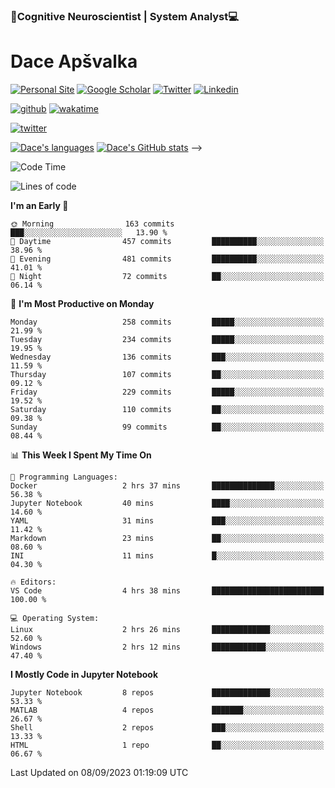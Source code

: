 ### 🧠Cognitive Neuroscientist | System Analyst💻
# Dace Apšvalka

[![Personal Site](https://img.shields.io/badge/website-teal?style=for-the-badge&logo=About.me&logoColor=white)](https://dcdace.net/)
[![Google Scholar](https://img.shields.io/badge/Scholar-yellow?style=for-the-badge&logo=googlescholar&logoColor=ffffff)](https://scholar.google.com/citations?hl=en&user=W8q0HBkAAAAJ&view_op=list_works&sortby=pubdate)
[![Twitter](https://img.shields.io/badge/Twitter-1DA1F2?logo=twitter&logoColor=white&style=for-the-badge)](https://twitter.com/dcdace)
[![Linkedin](https://img.shields.io/badge/linkedin-0077B5?logo=linkedin&logoColor=white&style=for-the-badge)](https://www.linkedin.com/in/dace-apsvalka/)

<!--
[![Dace's wakatime stats](https://github-readme-stats.vercel.app/api/wakatime?username=dcdace&theme=react&layout=compact&custom_title=Coding+past+7+days&v=2)](https://github.com/dcdace/dcdace)
-->

[![github](https://img.shields.io/github/followers/dcdace?logo=github&style=plastic)](https://github.com/dcdace?tab=followers "GitHub followers")
[![wakatime](https://wakatime.com/badge/user/6e7556d3-b1db-4eef-a7e8-9bad735fc27e.svg?style=plastic?v=2)](https://wakatime.com/@6e7556d3-b1db-4eef-a7e8-9bad735fc27e "Total time coded since Feb 28 2022")

[![twitter](https://img.shields.io/twitter/follow/dcdace?label=followers&logo=twitter&color=%23007ec6&style=plastic)](https://twitter.com/dcdace "Twitter followers")

[![Dace's languages](https://github-readme-stats-one-nu-13.vercel.app/api/top-langs/?username=dcdace&langs_count=10&theme=nord&layout=compact)](https://github.com/anuraghazra/github-readme-stats) 
[![Dace's GitHub stats](https://github-readme-stats-one-nu-13.vercel.app/api?username=dcdace&theme=dracula&hide=prs,issues&count_private=true&show_icons=true&hide_rank=true&include_all_commits=true&hide_title=false&custom_title=GitHub+Stats)](https://github.com/anuraghazra/github-readme-stats)
-->

<!--START_SECTION:waka-->
![Code Time](http://img.shields.io/badge/Code%20Time-297%20hrs%207%20mins-blue)

![Lines of code](https://img.shields.io/badge/From%20Hello%20World%20I%27ve%20Written-858.4%20thousand%20lines%20of%20code-blue)

**I'm an Early 🐤** 

```text
🌞 Morning                163 commits         ███░░░░░░░░░░░░░░░░░░░░░░   13.90 % 
🌆 Daytime                457 commits         ██████████░░░░░░░░░░░░░░░   38.96 % 
🌃 Evening                481 commits         ██████████░░░░░░░░░░░░░░░   41.01 % 
🌙 Night                  72 commits          ██░░░░░░░░░░░░░░░░░░░░░░░   06.14 % 
```
📅 **I'm Most Productive on Monday** 

```text
Monday                   258 commits         █████░░░░░░░░░░░░░░░░░░░░   21.99 % 
Tuesday                  234 commits         █████░░░░░░░░░░░░░░░░░░░░   19.95 % 
Wednesday                136 commits         ███░░░░░░░░░░░░░░░░░░░░░░   11.59 % 
Thursday                 107 commits         ██░░░░░░░░░░░░░░░░░░░░░░░   09.12 % 
Friday                   229 commits         █████░░░░░░░░░░░░░░░░░░░░   19.52 % 
Saturday                 110 commits         ██░░░░░░░░░░░░░░░░░░░░░░░   09.38 % 
Sunday                   99 commits          ██░░░░░░░░░░░░░░░░░░░░░░░   08.44 % 
```


📊 **This Week I Spent My Time On** 

```text
💬 Programming Languages: 
Docker                   2 hrs 37 mins       ██████████████░░░░░░░░░░░   56.38 % 
Jupyter Notebook         40 mins             ████░░░░░░░░░░░░░░░░░░░░░   14.60 % 
YAML                     31 mins             ███░░░░░░░░░░░░░░░░░░░░░░   11.42 % 
Markdown                 23 mins             ██░░░░░░░░░░░░░░░░░░░░░░░   08.60 % 
INI                      11 mins             █░░░░░░░░░░░░░░░░░░░░░░░░   04.30 % 

🔥 Editors: 
VS Code                  4 hrs 38 mins       █████████████████████████   100.00 % 

💻 Operating System: 
Linux                    2 hrs 26 mins       █████████████░░░░░░░░░░░░   52.60 % 
Windows                  2 hrs 12 mins       ████████████░░░░░░░░░░░░░   47.40 % 
```

**I Mostly Code in Jupyter Notebook** 

```text
Jupyter Notebook         8 repos             █████████████░░░░░░░░░░░░   53.33 % 
MATLAB                   4 repos             ███████░░░░░░░░░░░░░░░░░░   26.67 % 
Shell                    2 repos             ███░░░░░░░░░░░░░░░░░░░░░░   13.33 % 
HTML                     1 repo              ██░░░░░░░░░░░░░░░░░░░░░░░   06.67 % 
```




 Last Updated on 08/09/2023 01:19:09 UTC
<!--END_SECTION:waka-->

